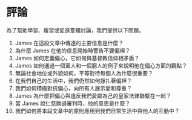 # 評論

為了幫助學習、複習或促進羣體討論，我們提供以下問題。

1. James 在這段文章中傳達的主要信息是什麼？
2. 為什麼 James 在他的信息開始時警告不要偏袒？
3. James 如何定義偏心，它如何與基督教信仰相矛盾？
4. James 如何通過一個富人和一個窮人的例子來說明他在偏心方面的觀點？
5. 無論社會地位或外貌如何，平等對待每個人為什麼很重要？
6. 在我們自己的生活中，我們仍然如何掙扎著偏袒？
7. 我們如何積極對抗偏心，向所有人展示愛和尊重？
8. James 為什麼把偏心與違反我們愛鄰為己的皇家法律聯繫在一起？
9. 當 James 說仁慈勝過審判時，他的意思是什麼？
10. 我們如何將本段文章中的原則應用到我們日常生活中與他人的互動中？